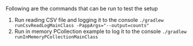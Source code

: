 Following are the commands that can be run to test the setup

1. Run reading CSV file and logging it to the console
`./gradlew runCsvReadLogMainClass -PappArgs="--output=counts"`
2. Run in memory PCollection example to log it to the console
   `./gradlew runInMemoryPCollectionMainClass`